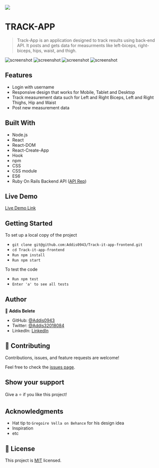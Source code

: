 ![](https://img.shields.io/badge/Microverse-blueviolet)

# TRACK-APP

> Track-App is an application designed to track results using back-end API. It posts and gets data for measurments like left-biceps, right-biceps, hips, waist, and thigh.

![screenshot](src/Assets/app1.png)
![screenshot](src/Assets/app2.png)
![screenshot](src/Assets/app3.png)
![screenshot](src/Assets/app4.png)

## Features

- Login with username
- Responsive design that works for Mobile, Tablet and Desktop
- Track measurement data such for Left and Right Biceps, Left and Right Thighs, Hip and Waist
- Post new measurement data

## Built With

- Node.js
- React
- React-DOM
- React-Create-App
- Hook
- npm
- CSS
- CSS module
- ES6
- Ruby On Rails Backend API ([API Rep](git@github.com:Addis0943/track-it-api.git))

## Live Demo

[Live Demo Link](https://addis-tracking-app.herokuapp.com/)

## Getting Started

To set up a local copy of the project

- `git clone git@github.com:Addis0943/Track-it-app-frontend.git `
- `cd Track-it-app-frontend`
- `Run npm install`
- `Run npm start`

To test the code

- `Run npm test`
- `Enter 'a' to see all tests `

## Author

👤 **Addis Belete**

- GitHub: [@Addis0943](https://github.com/Addis0943)
- Twitter: [@Addis32018084](https://twitter.com/Addis32018084)
- LinkedIn: [LinkedIn](https://www.linkedin.com/in/addis-belete-134b98191/)

## 🤝 Contributing

Contributions, issues, and feature requests are welcome!

Feel free to check the [issues page](../../issues/).

## Show your support

Give a ⭐️ if you like this project!

## Acknowledgments

- Hat tip to `Gregoire Vella on Behance` for his design idea
- Inspiration
- etc

## 📝 License

This project is [MIT](./MIT.md) licensed.
